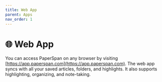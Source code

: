 ```yaml
---
title: Web App
parent: Apps
nav_order: 1
---
```


# 🌐 Web App

You can access PaperSpan on any browser by visiting [https://app.paperspan.com](https://app.paperspan.com). The web app syncs with all your saved articles, folders, and highlights. It also supports highlighting, organizing, and note-taking.
